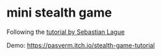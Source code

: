 # mini stealth game

Following the [tutorial by Sebastian Lague](https://www.youtube.com/watch?v=jUdx_Nj4Xk0)

Demo: <https://pasverm.itch.io/stealth-game-tutorial>
